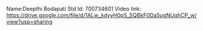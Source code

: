 Name:Deepthi Bodapati
Std Id: 700734601
Video link: https://drive.google.com/file/d/1ALw_kdyyH0p5_SQBkF0Da5ugNUqhCP_w/view?usp=sharing
